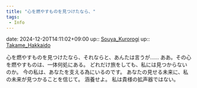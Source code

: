 ```yaml
---
title: "心を燃やすものを見つけたなら、"
tags:
 - Info
---
```


date: 2024-12-20T14:11:02+09:00
up:: [Souya_Kurorogi](Bar/Novel/Nacaria/Souya_Kurorogi.md)
up:: [Takame_Hakkaido](Bar/Novel/Nacaria/Takame_Hakkaido.md)

心を燃やすものを見つけたなら、それならと、あんたは言うが……
ああ。その心を燃やすものは、一体何処にある。
どれだけ旅をしても、私には見つからないのか。
今の私は、あなたを支える為にいるのです。
あなたの見せる未来に、私の未来が見つかることを信じて。
涵養せよ。
私は貴様の拡声器ではない。